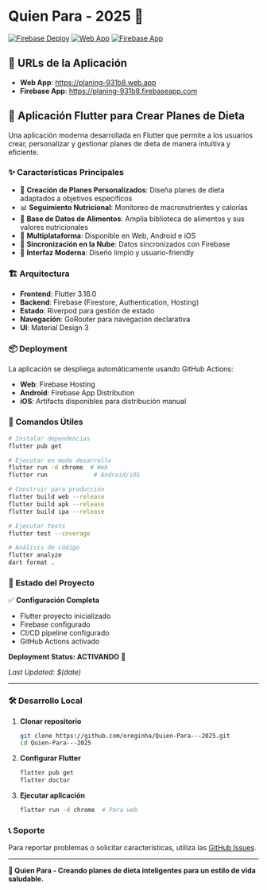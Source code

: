 # Quien Para - 2025 🎯

[![Firebase Deploy](https://github.com/oreginha/Quien-Para---2025/workflows/Flutter%20CI%20&%20Deploy/badge.svg)](https://github.com/oreginha/Quien-Para---2025/actions)
[![Web App](https://img.shields.io/badge/Web%20App-planing--931b8.web.app-blue)](https://planing-931b8.web.app)
[![Firebase App](https://img.shields.io/badge/Firebase%20App-planing--931b8.firebaseapp.com-orange)](https://planing-931b8.firebaseapp.com)

## 🚀 URLs de la Aplicación

- **Web App**: https://planing-931b8.web.app
- **Firebase App**: https://planing-931b8.firebaseapp.com

## 📱 Aplicación Flutter para Crear Planes de Dieta

Una aplicación moderna desarrollada en Flutter que permite a los usuarios crear, personalizar y gestionar planes de dieta de manera intuitiva y eficiente.

### ✨ Características Principales

- 🎯 **Creación de Planes Personalizados**: Diseña planes de dieta adaptados a objetivos específicos
- 📊 **Seguimiento Nutricional**: Monitoreo de macronutrientes y calorías
- 🍎 **Base de Datos de Alimentos**: Amplia biblioteca de alimentos y sus valores nutricionales
- 📱 **Multiplataforma**: Disponible en Web, Android e iOS
- 🔄 **Sincronización en la Nube**: Datos sincronizados con Firebase
- 🎨 **Interfaz Moderna**: Diseño limpio y usuario-friendly

### 🏗️ Arquitectura

- **Frontend**: Flutter 3.16.0
- **Backend**: Firebase (Firestore, Authentication, Hosting)
- **Estado**: Riverpod para gestión de estado
- **Navegación**: GoRouter para navegación declarativa
- **UI**: Material Design 3

### 📦 Deployment

La aplicación se despliega automáticamente usando GitHub Actions:

- **Web**: Firebase Hosting
- **Android**: Firebase App Distribution
- **iOS**: Artifacts disponibles para distribución manual

### 🔧 Comandos Útiles

```bash
# Instalar dependencias
flutter pub get

# Ejecutar en modo desarrollo
flutter run -d chrome  # Web
flutter run             # Android/iOS

# Construir para producción
flutter build web --release
flutter build apk --release
flutter build ipa --release

# Ejecutar tests
flutter test --coverage

# Análisis de código
flutter analyze
dart format .
```

### 🚀 Estado del Proyecto

✅ **Configuración Completa**
- Flutter proyecto inicializado
- Firebase configurado
- CI/CD pipeline configurado
- GitHub Actions activado

**Deployment Status: ACTIVANDO** 🔄

*Last Updated: $(date)*

---

### 🛠️ Desarrollo Local

1. **Clonar repositorio**
   ```bash
   git clone https://github.com/oreginha/Quien-Para---2025.git
   cd Quien-Para---2025
   ```

2. **Configurar Flutter**
   ```bash
   flutter pub get
   flutter doctor
   ```

3. **Ejecutar aplicación**
   ```bash
   flutter run -d chrome  # Para web
   ```

### 📞 Soporte

Para reportar problemas o solicitar características, utiliza las [GitHub Issues](https://github.com/oreginha/Quien-Para---2025/issues).

---

**🎯 Quien Para - Creando planes de dieta inteligentes para un estilo de vida saludable.**
